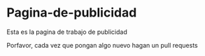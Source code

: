 # Pagina-de-publicidad
Esta es la pagina de trabajo de publicidad

Porfavor, cada vez que pongan algo nuevo hagan un pull requests
